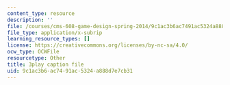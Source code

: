 ```yaml
---
content_type: resource
description: ''
file: /courses/cms-608-game-design-spring-2014/9c1ac3b6ac7491ac5324a888d7e7cb31_1506657.srt
file_type: application/x-subrip
learning_resource_types: []
license: https://creativecommons.org/licenses/by-nc-sa/4.0/
ocw_type: OCWFile
resourcetype: Other
title: 3play caption file
uid: 9c1ac3b6-ac74-91ac-5324-a888d7e7cb31
---
```

